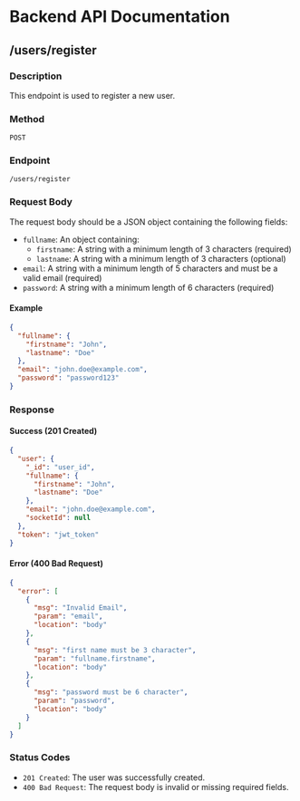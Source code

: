 
# Backend API Documentation

## /users/register

### Description
This endpoint is used to register a new user.

### Method
`POST`

### Endpoint
`/users/register`

### Request Body
The request body should be a JSON object containing the following fields:

- `fullname`: An object containing:
  - `firstname`: A string with a minimum length of 3 characters (required)
  - `lastname`: A string with a minimum length of 3 characters (optional)
- `email`: A string with a minimum length of 5 characters and must be a valid email (required)
- `password`: A string with a minimum length of 6 characters (required)

#### Example
```json
{
  "fullname": {
    "firstname": "John",
    "lastname": "Doe"
  },
  "email": "john.doe@example.com",
  "password": "password123"
}
```

### Response

#### Success (201 Created)
```json
{
  "user": {
    "_id": "user_id",
    "fullname": {
      "firstname": "John",
      "lastname": "Doe"
    },
    "email": "john.doe@example.com",
    "socketId": null
  },
  "token": "jwt_token"
}
```

#### Error (400 Bad Request)
```json
{
  "error": [
    {
      "msg": "Invalid Email",
      "param": "email",
      "location": "body"
    },
    {
      "msg": "first name must be 3 character",
      "param": "fullname.firstname",
      "location": "body"
    },
    {
      "msg": "password must be 6 character",
      "param": "password",
      "location": "body"
    }
  ]
}
```

### Status Codes
- `201 Created`: The user was successfully created.
- `400 Bad Request`: The request body is invalid or missing required fields.
